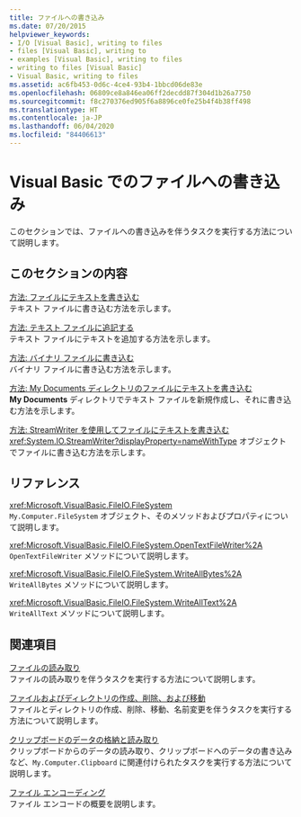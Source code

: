 ```yaml
---
title: ファイルへの書き込み
ms.date: 07/20/2015
helpviewer_keywords:
- I/O [Visual Basic], writing to files
- files [Visual Basic], writing to
- examples [Visual Basic], writing to files
- writing to files [Visual Basic]
- Visual Basic, writing to files
ms.assetid: ac6fb453-0d6c-4ce4-93b4-1bbcd06de83e
ms.openlocfilehash: 06809ce8a846ea06ff2decdd87f304d1b26a7750
ms.sourcegitcommit: f8c270376ed905f6a8896ce0fe25b4f4b38ff498
ms.translationtype: HT
ms.contentlocale: ja-JP
ms.lasthandoff: 06/04/2020
ms.locfileid: "84406613"
---
```

# <a name="writing-to-files-in-visual-basic"></a>Visual Basic でのファイルへの書き込み

このセクションでは、ファイルへの書き込みを伴うタスクを実行する方法について説明します。  
  
## <a name="in-this-section"></a>このセクションの内容  

 [方法: ファイルにテキストを書き込む](how-to-write-text-to-files.md)  
 テキスト ファイルに書き込む方法を示します。  
  
 [方法: テキスト ファイルに追記する](how-to-append-to-text-files.md)  
 テキスト ファイルにテキストを追加する方法を示します。  
  
 [方法: バイナリ ファイルに書き込む](how-to-write-to-binary-files.md)  
 バイナリ ファイルに書き込む方法を示します。  
  
 [方法: My Documents ディレクトリのファイルにテキストを書き込む](how-to-write-text-to-files-in-the-my-documents-directory.md)  
 **My Documents** ディレクトリでテキスト ファイルを新規作成し、それに書き込む方法を示します。  
  
 [方法: StreamWriter を使用してファイルにテキストを書き込む](how-to-write-text-to-files-with-a-streamwriter.md)  
 <xref:System.IO.StreamWriter?displayProperty=nameWithType> オブジェクトでファイルに書き込む方法を示します。  
  
## <a name="reference"></a>リファレンス  

 <xref:Microsoft.VisualBasic.FileIO.FileSystem>  
 `My.Computer.FileSystem` オブジェクト、そのメソッドおよびプロパティについて説明します。  
  
 <xref:Microsoft.VisualBasic.FileIO.FileSystem.OpenTextFileWriter%2A>  
 `OpenTextFileWriter` メソッドについて説明します。  
  
 <xref:Microsoft.VisualBasic.FileIO.FileSystem.WriteAllBytes%2A>  
 `WriteAllBytes` メソッドについて説明します。  
  
 <xref:Microsoft.VisualBasic.FileIO.FileSystem.WriteAllText%2A>  
 `WriteAllText` メソッドについて説明します。  
  
## <a name="related-sections"></a>関連項目  

 [ファイルの読み取り](reading-from-files.md)  
 ファイルの読み取りを伴うタスクを実行する方法について説明します。  
  
 [ファイルおよびディレクトリの作成、削除、および移動](creating-deleting-and-moving-files-and-directories.md)  
 ファイルとディレクトリの作成、削除、移動、名前変更を伴うタスクを実行する方法について説明します。  
  
 [クリップボードのデータの格納と読み取り](../computer-resources/storing-data-to-and-reading-from-the-clipboard.md)  
 クリップボードからのデータの読み取り、クリップボードへのデータの書き込みなど、`My.Computer.Clipboard` に関連付けられたタスクを実行する方法について説明します。  
  
 [ファイル エンコーディング](file-encodings.md)  
 ファイル エンコードの概要を説明します。
